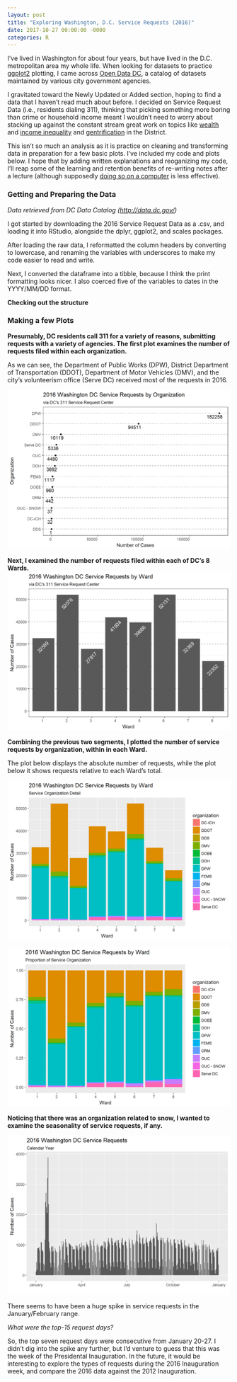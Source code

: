 ```yaml
---
layout: post
title: "Exploring Washington, D.C. Service Requests (2016)"
date: 2017-10-27 00:00:00 -0000
categories: R
---
```


I’ve lived in Washington for about four years, but have lived in the D.C. metropolitan area my whole life. When looking for datasets to practice [ggplot2](http://ggplot2.org/) plotting, I came across [Open Data DC](http://opendata.dc.gov/), a catalog of datasets maintained by various city government agencies.

I gravitated toward the Newly Updated or Added section, hoping to find a data that I haven’t read much about before. I decided on Service Request Data (i.e., residents dialing 311), thinking that picking something more boring than crime or household income meant I wouldn’t need to worry about stacking up against the constant stream great work on topics like [wealth](http://storymaps.esri.com/stories/2016/wealth-divides/index.html) and [income inequality](https://districtmeasured.com/2015/06/23/ceo-pay-is-not-the-only-factor-that-accounts-for-income-inequality-in-dc-increasingly-the-corporate-ladder-youre-on-matters-more-than-where-you-are-on-the-corporate-ladder/) and [gentrification](https://www.datalensdc.com/gentrification-by-numbers.html) in the District.

This isn’t so much an analysis as it is practice on cleaning and transforming data in preparation for a few basic plots. I’ve included my code and plots below. I hope that by adding written explanations and reoganizing my code, I’ll reap some of the learning and retention benefits of re-writing notes after a lecture (although supposedly [doing so on a computer](http://www.npr.org/2016/04/17/474525392/attention-students-put-your-laptops-away) is less effective).

### Getting and Preparing the Data
*Data retrieved from DC Data Catalog (http://data.dc.gov/)*

I got started by downloading the 2016 Service Request Data as a .csv, and loading it into RStudio, alongside the dplyr, ggplot2, and scales packages.

<script src="https://gist.github.com/segoldma/6434a71628183da5267e2a0d8a45acfb.js"></script>

After loading the raw data, I reformatted the column headers by converting to lowercase, and renaming the variables with underscores to make my code easier to read and write.

<script src="https://gist.github.com/segoldma/37efc4e9018fc1fca67a76d56cab942c.js"></script>

Next, I converted the dataframe into a tibble, because I think the print formatting looks nicer. I also coerced five of the variables to dates in the YYYY/MM/DD format.

<script src="https://gist.github.com/segoldma/fec168a0e23c95e910e7c66e84fe5144.js"></script>

**Checking out the structure**

<script src="https://gist.github.com/segoldma/fc64d50934ce8be2d782e24f1a4ee73d.js"></script>

### Making a few Plots
**Presumably, DC residents call 311 for a variety of reasons, submitting requests with a variety of agencies. The first plot examines the number of requests filed within each organization.**

As we can see, the Department of Public Works (DPW), District Department of Transportation (DDOT), Department of Motor Vehicles (DMV), and the city’s volunteerism office (Serve DC) received most of the requests in 2016.

![Alt text](/docs/assets/images/dc-service-reqs-reqs-by-org.png)

<script src="https://gist.github.com/segoldma/ffe30f7311763a7694d12c50a2e51f4f.js"></script>

**Next, I examined the number of requests filed within each of DC’s 8 Wards.**
![Alt text](/docs/assets/images/dc-service-reqs-reqs-by-ward.png)

<script src="https://gist.github.com/segoldma/e4d993a6c76fcd4f5a6298d0a52c86af.js"></script>

**Combining the previous two segments, I plotted the number of service requests by organization, within in each Ward.**

The plot below displays the absolute number of requests, while the plot below it shows requests relative to each Ward’s total.

![Alt text](/docs/assets/images/dc-service-reqs-reqs-by-ward-and-org-abs.png)

![Alt text](/docs/assets/images/dc-service-reqs-reqs-by-ward-and-org-rel.png)

**Noticing that there was an organization related to snow, I wanted to examine the seasonality of service requests, if any.**

![Alt text](/docs/assets/images/dc-service-reqs-reqs-by-day.png)

<script src="https://gist.github.com/segoldma/2860b5ec76ee028bb514f349bc8b2ad7.js"></script>

There seems to have been a huge spike in service requests in the January/February range.

*What were the top-15 request days?*

<script src="https://gist.github.com/segoldma/1c8154bca27c586b7ea7d333df6b62b1.js"></script>

So, the top seven request days were consecutive from January 20-27. I didn’t dig into the spike any further, but I’d venture to guess that this was the week of the Presidental Inauguration. In the future, it would be interesting to explore the types of requests during the 2016 Inauguration week, and compare the 2016 data against the 2012 Inauguration.